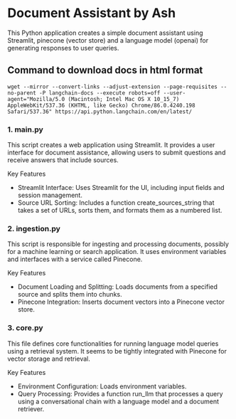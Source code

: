 # Document Assistant by Ash
This Python application creates a simple document assistant using Streamlit, pinecone (vector store) and a language model (openai) for generating responses to user queries.

## Command to download docs in html format
```wget --mirror --convert-links --adjust-extension --page-requisites --no-parent -P langchain-docs --execute robots=off --user-agent="Mozilla/5.0 (Macintosh; Intel Mac OS X 10_15_7) AppleWebKit/537.36 (KHTML, like Gecko) Chrome/86.0.4240.198 Safari/537.36" https://api.python.langchain.com/en/latest/```

### 1. main.py
This script creates a web application using Streamlit. It provides a user interface for document assistance, allowing users to submit questions and receive answers that include sources.

Key Features
- Streamlit Interface: Uses Streamlit for the UI, including input fields and session management.
- Source URL Sorting: Includes a function create_sources_string that takes a set of URLs, sorts them, and formats them as a numbered list.

### 2. ingestion.py
This script is responsible for ingesting and processing documents, possibly for a machine learning or search application. It uses environment variables and interfaces with a service called Pinecone.

Key Features
- Document Loading and Splitting: Loads documents from a specified source and splits them into chunks.
- Pinecone Integration: Inserts document vectors into a Pinecone vector store.

### 3. core.py
This file defines core functionalities for running language model queries using a retrieval system. It seems to be tightly integrated with Pinecone for vector storage and retrieval.

Key Features
- Environment Configuration: Loads environment variables.
- Query Processing: Provides a function run_llm that processes a query using a conversational chain with a language model and a document retriever.